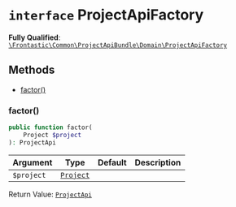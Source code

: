 # `interface`  ProjectApiFactory

**Fully Qualified**: [`\Frontastic\Common\ProjectApiBundle\Domain\ProjectApiFactory`](../../../../src/php/ProjectApiBundle/Domain/ProjectApiFactory.php)

## Methods

* [factor()](#factor)

### factor()

```php
public function factor(
    Project $project
): ProjectApi
```

Argument|Type|Default|Description
--------|----|-------|-----------
`$project`|[`Project`](../../ReplicatorBundle/Domain/Project.md)||

Return Value: [`ProjectApi`](ProjectApi.md)

